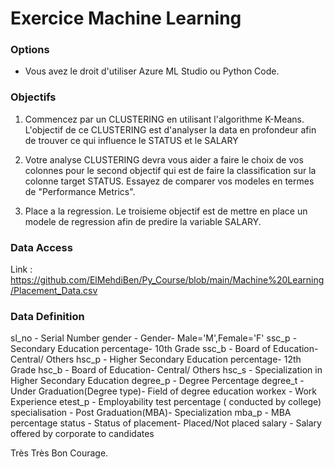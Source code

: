 # Exercice Machine Learning

### Options
 - Vous avez le droit d'utiliser Azure ML Studio ou Python Code.

### Objectifs

1. Commencez par un CLUSTERING en utilisant l'algorithme K-Means. L'objectif de ce CLUSTERING est d'analyser la data en profondeur afin de trouver ce qui influence le STATUS et le SALARY

2. Votre analyse CLUSTERING devra vous aider a faire le choix de vos colonnes pour le second objectif qui est de faire la classification sur la colonne target STATUS. Essayez de comparer vos modeles en termes de "Performance Metrics".

3. Place a la regression. Le troisieme objectif est de mettre en place un modele de regression afin de predire la variable SALARY.

### Data Access

Link : https://github.com/ElMehdiBen/Py_Course/blob/main/Machine%20Learning/Placement_Data.csv

### Data Definition
sl_no - Serial Number
gender - Gender- Male='M',Female='F'
ssc_p - Secondary Education percentage- 10th Grade
ssc_b - Board of Education- Central/ Others
hsc_p - Higher Secondary Education percentage- 12th Grade
hsc_b - Board of Education- Central/ Others
hsc_s - Specialization in Higher Secondary Education
degree_p - Degree Percentage
degree_t - Under Graduation(Degree type)- Field of degree education
workex - Work Experience
etest_p - Employability test percentage ( conducted by college)
specialisation - Post Graduation(MBA)- Specialization
mba_p - MBA percentage
status - Status of placement- Placed/Not placed
salary - Salary offered by corporate to candidates

Très Très Bon Courage.
